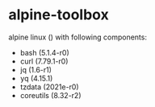 # alpine-toolbox

alpine linux () with following components:

- bash (5.1.4-r0)
- curl (7.79.1-r0)
- jq (1.6-r1)
- yq (4.15.1)
- tzdata (2021e-r0)
- coreutils (8.32-r2)

